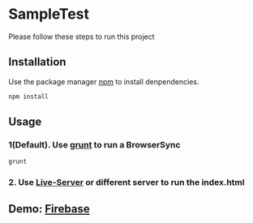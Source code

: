 # SampleTest
Please follow these steps to run this project

## Installation

Use the package manager [npm](https://www.npmjs.com/) to install denpendencies.

```bash
npm install
```

## Usage
### 1(Default). Use [grunt](https://www.npmjs.com/package/grunt) to run a BrowserSync
```bash
grunt
```

### 2. Use [Live-Server](https://marketplace.visualstudio.com/items?itemName=ritwickdey.LiveServer) or different server to run the index.html

## Demo: [Firebase](https://halcyondays-f432d.web.app/)